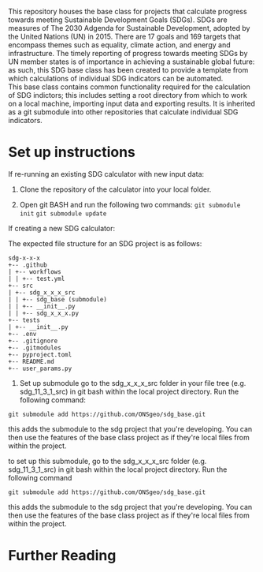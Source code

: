 This repository houses the base class for projects that calculate progress towards meeting Sustainable Development Goals (SDGs). SDGs are measures of The 2030 Adgenda for Sustainable Development, adopted by the United Nations (UN) in 2015. There are 17 goals and 169 targets that encompass themes such as equality, climate action, and energy and infrastructure. The timely reporting of progress towards meeting SDGs by UN member states is of importance in achieving a sustainable global future: as such, this SDG base class has been created to provide a template from which calculations of individual SDG indicators can be automated.  
This base class contains common functionality required for the calculation of SDG indictors; this includes setting a root directory from which to work on a local machine, importing input data and exporting results. It is inherited as a git submodule into other repositories that calculate individual SDG indicators. 

# Set up instructions

If re-running an existing SDG calculator with new input data:

1. Clone the repository of the calculator into your local folder.
 
2. Open git BASH and run the following two commands:
```git submodule init```
```git submodule update```

If creating a new SDG calculator:

The expected file structure for an SDG project is as follows:
```
sdg-x-x-x
+-- .github
| +-- workflows
| | +-- test.yml
+-- src
| +-- sdg_x_x_x_src
| | +-- sdg_base (submodule)
| | +-- __init__.py
| | +-- sdg_x_x_x.py
+-- tests
| +-- __init__.py
+-- .env
+-- .gitignore
+-- .gitmodules
+-- pyproject.toml
+-- README.md
+-- user_params.py
```
  
1. Set up submodule go to the sdg_x_x_x_src folder in your file tree (e.g. sdg_11_3_1_src) in git bash within the local project directory. Run the following command:
 
```git submodule add https://github.com/ONSgeo/sdg_base.git```
 
this adds the submodule to the sdg project that you're developing. You can then use the features of the base class project as if they're local files from within the project.

to set up this submodule, go to the sdg_x_x_x_src folder (e.g. sdg_11_3_1_src) in git bash within the local project directory. Run the following command

```git submodule add https://github.com/ONSgeo/sdg_base.git```

this adds the submodule to the sdg project that you're developing. You can then use the features of the base class project as if they're local files from within the project.

# Further Reading

